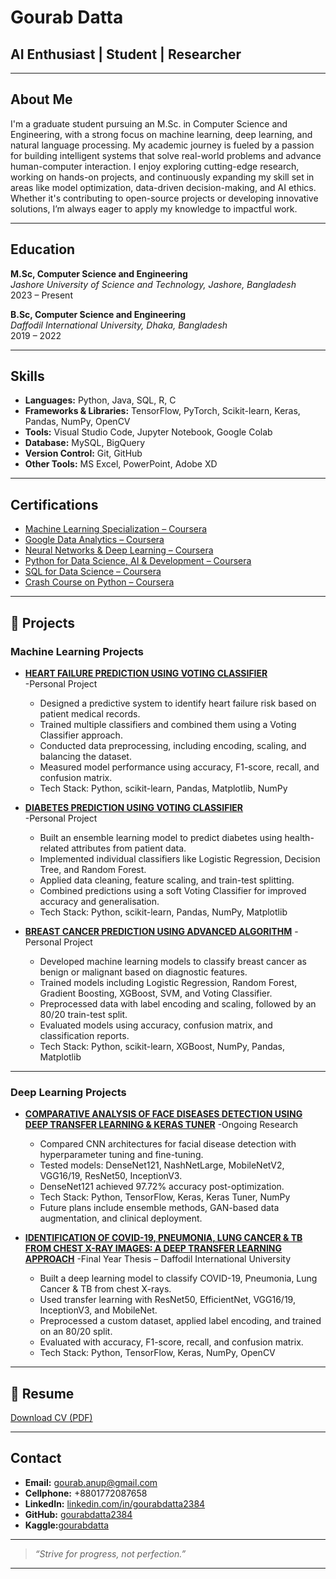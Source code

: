 
# Gourab Datta

## AI Enthusiast | Student | Researcher 

---

## About Me

I'm a graduate student pursuing an M.Sc. in Computer Science and Engineering, with a strong focus on machine learning, deep learning, and natural language processing. My academic journey is fueled by a passion for building intelligent systems that solve real-world problems and advance human-computer interaction.
I enjoy exploring cutting-edge research, working on hands-on projects, and continuously expanding my skill set in areas like model optimization, data-driven decision-making, and AI ethics. Whether it's contributing to open-source projects or developing innovative solutions, I’m always eager to apply my knowledge to impactful work.

---

## Education

**M.Sc, Computer Science and Engineering**  
*Jashore University of Science and Technology, Jashore, Bangladesh*  
2023 – Present

**B.Sc, Computer Science and Engineering**  
*Daffodil International University, Dhaka, Bangladesh*  
2019 – 2022

---

## Skills

- **Languages:** Python, Java, SQL, R, C
- **Frameworks & Libraries:** TensorFlow, PyTorch, Scikit-learn, Keras, Pandas, NumPy, OpenCV
- **Tools:** Visual Studio Code, Jupyter Notebook, Google Colab
- **Database:** MySQL, BigQuery
- **Version Control:** Git, GitHub
- **Other Tools:** MS Excel, PowerPoint, Adobe XD

---

## Certifications

- [Machine Learning Specialization – Coursera](https://www.coursera.org/account/accomplishments/specialization/certificate/FV99PJERBSC2)
- [Google Data Analytics – Coursera](https://www.coursera.org/account/accomplishments/specialization/certificate/CURU98WEE4PP)  
- [Neural Networks & Deep Learning – Coursera](https://www.coursera.org/account/accomplishments/certificate/3LTNRY6VAHAG)  
- [Python for Data Science, AI & Development – Coursera](https://www.coursera.org/account/accomplishments/certificate/MKRMUWCRWZBB)  
- [SQL for Data Science – Coursera](https://www.coursera.org/account/accomplishments/certificate/Z77S7GXFWFB6)  
- [Crash Course on Python – Coursera](https://www.coursera.org/account/accomplishments/certificate/BM7WVCCUWW6J)

---

## 🚀 Projects

### Machine Learning Projects

- **[HEART FAILURE PREDICTION USING VOTING CLASSIFIER ](https://www.kaggle.com/code/gourabdatta/heart-failure-prediction-using-voting-classifier)**  
-Personal Project

  - Designed a predictive system to identify heart failure risk based on patient medical records. 
  - Trained multiple classifiers and combined them using a Voting Classifier approach. 
  - Conducted data preprocessing, including encoding, scaling, and balancing the dataset. 
  - Measured model performance using accuracy, F1-score, recall, and confusion matrix. 
  - Tech Stack: Python, scikit-learn, Pandas, Matplotlib, NumPy
  
- **[DIABETES PREDICTION USING VOTING CLASSIFIER](https://www.kaggle.com/code/gourabdatta/heart-failure-prediction-using-voting-classifier)**  
-Personal Project

  - Built an ensemble learning model to predict diabetes using health-related attributes from patient data. 
  - Implemented individual classifiers like Logistic Regression, Decision Tree, and Random Forest. 
  - Applied data cleaning, feature scaling, and train-test splitting. 
  - Combined predictions using a soft Voting Classifier for improved accuracy and generalisation. 
  - Tech Stack: Python, scikit-learn, Pandas, NumPy, Matplotlib

- **[BREAST CANCER PREDICTION USING ADVANCED ALGORITHM](https://www.kaggle.com/code/gourabdatta/breast-cancer-prediction-using-advanced-algorithms)**
-Personal Project

  - Developed machine learning models to classify breast cancer as benign or malignant based on diagnostic features.  
  - Trained models including Logistic Regression, Random Forest, Gradient Boosting, XGBoost, SVM, and Voting Classifier.  
  - Preprocessed data with label encoding and scaling, followed by an 80/20 train-test split.  
  - Evaluated models using accuracy, confusion matrix, and classification reports.  
  - Tech Stack: Python, scikit-learn, XGBoost, NumPy, Pandas, Matplotlib

---

### Deep Learning Projects

- **[COMPARATIVE ANALYSIS OF FACE DISEASES DETECTION USING DEEP TRANSFER LEARNING & KERAS TUNER](https://github.com/gourabdatta2384/Model-Implementations/blob/main/DenseNet_final.ipynb)**
-Ongoing Research

  - Compared CNN architectures for facial disease detection with hyperparameter tuning and fine-tuning. 
  - Tested models: DenseNet121, NashNetLarge, MobileNetV2, VGG16/19, ResNet50, InceptionV3. 
  - DenseNet121 achieved 97.72% accuracy post-optimization. 
  - Tech Stack: Python, TensorFlow, Keras, Keras Tuner, NumPy 
  - Future plans include ensemble methods, GAN-based data augmentation, and clinical deployment.

- **[IDENTIFICATION OF COVID-19, PNEUMONIA, LUNG CANCER & TB FROM CHEST X-RAY IMAGES: A DEEP TRANSFER LEARNING APPROACH](https://github.com/gourabdatta2384/Model-Implementations/blob/main/DenseNet_final.ipynb)**
-Final Year Thesis – Daffodil International University

  - Built a deep learning model to classify COVID-19, Pneumonia, Lung Cancer & TB from chest X-rays. 
  - Used transfer learning with ResNet50, EfficientNet, VGG16/19, InceptionV3, and MobileNet. 
  - Preprocessed a custom dataset, applied label encoding, and trained on an 80/20 split. 
  - Evaluated with accuracy, F1-score, recall, and confusion matrix. 
  - Tech Stack: Python, TensorFlow, Keras, NumPy, OpenCV 
  
---

## 📄 Resume

[Download CV (PDF)](assets/CV_GourabDatta.pdf)

---

## Contact

- **Email:** gourab.anup@gmail.com
- **Cellphone:** +8801772087658
- **LinkedIn:** [linkedin.com/in/gourabdatta2384](https://www.linkedin.com/in/gourabdatta2384/)
- **GitHub:** [gourabdatta2384](https://github.com/gourabdatta2384)
- **Kaggle:**[gourabdatta](https://www.kaggle.com/gourabdatta)

---

> _“Strive for progress, not perfection.”_

---

